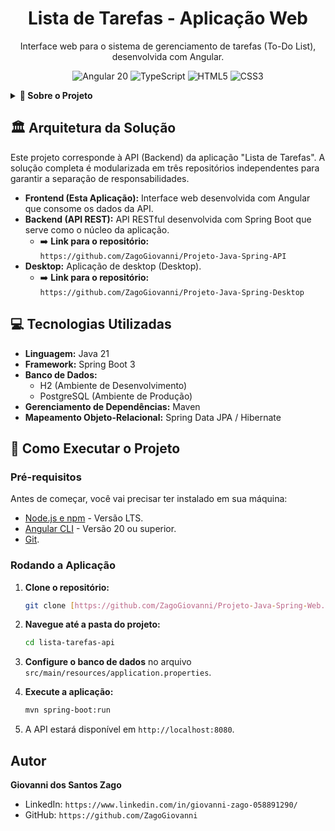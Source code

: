 <h1 align="center">Lista de Tarefas - Aplicação Web</h1>
<p align="center">Interface web para o sistema de gerenciamento de tarefas (To-Do List), desenvolvida com Angular.</p>

<p align="center">
  <img src="https://img.shields.io/badge/Angular-20-red?style=for-the-badge&logo=angular" alt="Angular 20">
  <img src="https://img.shields.io/badge/TypeScript-5.9-blue?style=for-the-badge&logo=typescript" alt="TypeScript">
  <img src="https://img.shields.io/badge/HTML5-%23E34F26.svg?style=for-the-badge&logo=html5&logoColor=white" alt="HTML5">
  <img src="https://img.shields.io/badge/CSS3-%231572B6.svg?style=for-the-badge&logo=css3&logoColor=white" alt="CSS3">
</p>

<details>
  <summary><strong>📝 Sobre o Projeto</strong></summary>
  <br>
  Esta é a interface de usuário (Frontend) da aplicação "Lista de Tarefas". Ela consome a API REST para fornecer uma experiência interativa, permitindo que o usuário gerencie suas tarefas de forma visual e intuitiva.

  O projeto foi desenvolvido seguindo o tutorial "Projeto Aplicação Full Stack" do professor Ricardo Tec.
</details>

## 🏛️ Arquitetura da Solução

Este projeto corresponde à API (Backend) da aplicação "Lista de Tarefas". A solução completa é modularizada em três repositórios independentes para garantir a separação de responsabilidades.

* **Frontend (Esta Aplicação):** Interface web desenvolvida com Angular que consome os dados da API.
* **Backend (API REST):** API RESTful desenvolvida com Spring Boot que serve como o núcleo da aplicação.
    * ➡️ **Link para o repositório:** `https://github.com/ZagoGiovanni/Projeto-Java-Spring-API`
* **Desktop:** Aplicação de desktop (Desktop).
    * ➡️ **Link para o repositório:** `https://github.com/ZagoGiovanni/Projeto-Java-Spring-Desktop`

## 💻 Tecnologias Utilizadas

* **Linguagem:** Java 21
* **Framework:** Spring Boot 3
* **Banco de Dados:**
    * H2 (Ambiente de Desenvolvimento)
    * PostgreSQL (Ambiente de Produção)
* **Gerenciamento de Dependências:** Maven
* **Mapeamento Objeto-Relacional:** Spring Data JPA / Hibernate

## 🚀 Como Executar o Projeto

### Pré-requisitos

Antes de começar, você vai precisar ter instalado em sua máquina:
* [Node.js e npm](https://nodejs.org/en/) - Versão LTS.
* [Angular CLI](https://angular.dev/cli) - Versão 20 ou superior.
* [Git](https://git-scm.com/downloads).

### Rodando a Aplicação

1.  **Clone o repositório:**
    ```bash
    git clone [https://github.com/ZagoGiovanni/Projeto-Java-Spring-Web.git]
    ```

2.  **Navegue até a pasta do projeto:**
    ```bash
    cd lista-tarefas-api
    ```

3.  **Configure o banco de dados** no arquivo `src/main/resources/application.properties`.

4.  **Execute a aplicação:**
    ```bash
    mvn spring-boot:run
    ```

5.  A API estará disponível em `http://localhost:8080`.

## Autor

**Giovanni dos Santos Zago**

- LinkedIn: `https://www.linkedin.com/in/giovanni-zago-058891290/`
- GitHub: `https://github.com/ZagoGiovanni`
